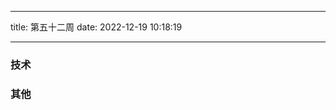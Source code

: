 <!--
 * @Author: try try418@163.com
 * @Date: 2022-12-12 11:37:09
 * @Description:
-->

---

title: 第五十二周
date: 2022-12-19 10:18:19

---

### 技术

### 其他

